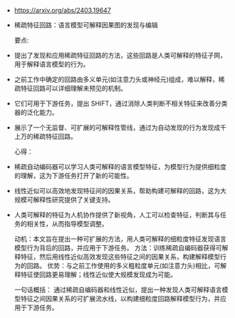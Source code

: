 - https://arxiv.org/abs/2403.19647
- 稀疏特征回路：语言模型可解释因果图的发现与编辑
  
  要点:
- 提出了发现和应用稀疏特征回路的方法，这些回路是人类可解释的特征子网，用于解释语言模型的行为。
- 之前工作中确定的回路由多义单元(如注意力头或神经元)组成，难以解释，稀疏特征回路可以详细理解未预见的机制。
- 它们可用于下游任务，提出 SHIFT，通过消除人类判断不相关特征来改善分类器的泛化能力。
- 展示了一个无监督、可扩展的可解释性管线，通过为自动发现的行为发现成千上万的稀疏特征回路。
  
  心得：
- 稀疏自动编码器可以学习人类可解释的语言模型特征，为模型行为提供细粒度的理解，这为下游任务打开了新的可能性。
- 线性近似可以高效地发现特征间的因果关系，帮助构建可解释的回路，这为大规模可解释性研究提供了关键支持。
- 人类可解释的特征为人机协作提供了新视角，人工可以检查特征，判断其与任务的相关性，从而指导模型调整。
  
  动机：本文旨在提出一种可扩展的方法，用人类可解释的细粒度特征发现语言模型行为背后的回路，并应用于下游任务。
  方法：训练稀疏自编码器获得可解释特征，然后用线性近似高效发现这些特征之间的因果关系，构建解释模型行为的回路。
  优势：与之前工作使用的多义粗粒度单元(如注意力头)相比，可解释特征使回路更易理解；线性近似使大规模发现成为可能。
  
  一句话概括：
  通过稀疏自编码器和线性近似，提出一种发现人类可解释语言模型特征之间因果关系的可扩展流水线，以构建细粒度回路解释模型行为，并应用于下游任务。
